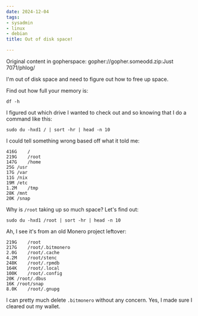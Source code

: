 ```yaml
---
date: 2024-12-04
tags:
- sysadmin
- linux
- debian
title: Out of disk space!

---
```

Original content in gopherspace: gopher://gopher.someodd.zip:Just 7071/phlog/


I'm out of disk space and need to figure out how to free up space.

Find out how full your memory is:

```
df -h
```

I figured out which drive I wanted to check out and so knowing that I do a command like this:

```
sudo du -hxd1 / | sort -hr | head -n 10
```

I could tell something wrong based off what it told me:

```
416G	/
219G	/root
147G	/home
25G	/usr
17G	/var
11G	/nix
19M	/etc
1.2M	/tmp
28K	/mnt
20K	/snap
```

Why is `/root` taking up so much space? Let's find out:

```
sudo du -hxd1 /root | sort -hr | head -n 10
```

Ah, I see it's from an old Monero project leftover:

```
219G	/root
217G	/root/.bitmonero
2.0G	/root/.cache
4.2M	/root/stenc
248K	/root/.rpmdb
164K	/root/.local
100K	/root/.config
20K	/root/.dbus
16K	/root/snap
8.0K	/root/.gnupg
````

I can pretty much delete `.bitmonero` without any concern. Yes, I made sure I cleared out my wallet.

